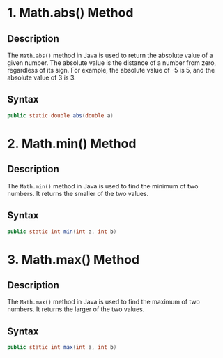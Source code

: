 # 1. Math.abs() Method

## Description

The `Math.abs()` method in Java is used to return the absolute value of a given number. The absolute value is the distance of a number from zero, regardless of its sign. For example, the absolute value of -5 is 5, and the absolute value of 3 is 3.

## Syntax

```java
public static double abs(double a)
```

# 2. Math.min() Method

## Description
The `Math.min()` method in Java is used to find the minimum of two numbers. It returns the smaller of the two values.

## Syntax
```java
public static int min(int a, int b)
```

# 3. Math.max() Method

## Description
The `Math.max()` method in Java is used to find the maximum of two numbers. It returns the larger of the two values.

## Syntax
```java
public static int max(int a, int b)
```


